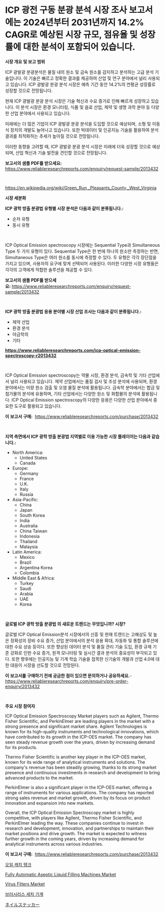 <p><h1>ICP 광전 구동 분광 분석 시장 조사 보고서에는 2024년부터 2031년까지 14.2% CAGR로 예상된 시장 규모, 점유율 및 성장률에 대한 분석이 포함되어 있습니다.</h1></p><p><strong>시장 개요 및 보고 범위</strong></p>
<p><p>ICP 광발광 분광분석은 물질 내의 원소 및 금속 원소를 감지하고 분석하는 고급 분석 기술입니다. 이 기술은 빠르고 정확한 결과를 제공하여 산업 및 연구 분야에서 널리 사용되고 있습니다. ICP 광발광 분광 분석 시장은 예측 기간 동안 14.2%의 연평균 성장률로 성장할 것으로 전망됩니다.</p><p>현재 ICP 광발광 분광 분석 시장은 기술 혁신과 수요 증가로 인해 빠르게 성장하고 있습니다. 이 분석 시장은 환경 모니터링, 식품 및 음료 산업, 제약 및 생명 과학 분야 등 다양한 산업 분야에서 사용되고 있습니다.</p><p>미래에는 더 많은 기업이 ICP 광발광 분광 분석을 도입할 것으로 예상되며, 소형 및 이동식 장치의 개발도 늘어나고 있습니다. 또한 빅데이터 및 인공지능 기술을 활용하여 분석 결과를 최적화하는 추세가 높아질 것으로 전망됩니다.</p><p>이러한 동향을 고려할 때, ICP 광발광 분광 분석 시장은 미래에 더욱 성장할 것으로 예상되며, 산업 혁신과 기술 발전을 견인할 것으로 전망됩니다.</p></p>
<p><strong>보고서의 샘플 PDF를 받으세요:</strong> <a href="https://www.reliableresearchreports.com/enquiry/request-sample/2013432">https://www.reliableresearchreports.com/enquiry/request-sample/2013432</a></p>
<p>&nbsp;</p>
<p><a href="https://en.wikipedia.org/wiki/Green_Run,_Pleasants_County,_West_Virginia">https://en.wikipedia.org/wiki/Green_Run,_Pleasants_County,_West_Virginia</a></p>
<p><strong>시장 세분화</strong></p>
<p><strong>ICP 광학 방출 분광법 유형별 시장 분석은 다음과 같이 분류됩니다.:</strong></p>
<p><ul><li>순차 유형</li><li>동시 유형</li></ul></p>
<p>&nbsp;</p>
<p><p>ICP Optical Emission spectroscopy 시장에는 Sequential Type과 Simultaneous Type 두 가지 유형이 있다. Sequential Type은 한 번에 하나의 원소만 측정하는 반면, Simultaneous Type은 여러 원소를 동시에 측정할 수 있다. 두 유형은 각각 장단점을 가지고 있으며, 사용자의 요구에 맞게 선택되어 사용된다. 이러한 다양한 시장 유형들은 각각의 고객에게 적합한 솔루션을 제공할 수 있다.</p></p>
<p><strong>보고서의 샘플 PDF를 받으세요:</strong>&nbsp;<a href="https://www.reliableresearchreports.com/enquiry/request-sample/2013432">https://www.reliableresearchreports.com/enquiry/request-sample/2013432</a></p>
<p>&nbsp;</p>
<p><strong> ICP 광학 방출 분광법 응용 분야별 시장 산업 조사는 다음과 같이 분류됩니다.:</strong></p>
<p><ul><li>제약 산업</li><li>환경 분석</li><li>야금학의</li><li>기타</li></ul></p>
<p><strong><a href="https://www.reliableresearchreports.com/icp-optical-emission-spectroscopy-r2013432">https://www.reliableresearchreports.com/icp-optical-emission-spectroscopy-r2013432</a></strong></p>
<p>&nbsp;</p>
<p><p>ICP Optical Emission spectroscopy는 약물 시장, 환경 분석, 금속학 및 기타 산업에서 널리 사용되고 있습니다. 제약 산업에서는 품질 검사 및 조성 분석에 사용되며, 환경 분야에서는 미량 원소 검출 및 오염 물질 분석에 활용됩니다. 금속학 분야에서는 합금 및 첨가물의 분석에 유용하며, 기타 산업에서는 다양한 원소 및 화합물의 분석에 활용됩니다. ICP Optical Emission spectroscopy의 다양한 응용은 다양한 산업 분야에서 중요한 도구로 활용되고 있습니다.</p></p>
<p><strong>이 보고서 구매:</strong>&nbsp; <a href="https://www.reliableresearchreports.com/purchase/2013432">https://www.reliableresearchreports.com/purchase/2013432</a></p>
<p>&nbsp;</p>
<p><strong>지역 측면에서 ICP 광학 방출 분광법 지역별로 이용 가능한 시장 플레이어는 다음과 같습니다.:</strong></p>
<p><ul>
    <li>
        North America:
        <ul>
            <li>United States</li>
            <li>Canada</li>
        </ul>
    </li>
    <li>
        Europe:
        <ul>
            <li>Germany</li>
            <li>France</li>
            <li>U.K.</li>
            <li>Italy</li>
            <li>Russia</li>
        </ul>
    </li>
    <li>
        Asia-Pacific:
        <ul>
            <li>China</li>
            <li>Japan</li>
            <li>South Korea</li>
            <li>India</li>
            <li>Australia</li>
            <li>China Taiwan</li>
            <li>Indonesia</li>
            <li>Thailand</li>
            <li>Malaysia</li>
        </ul>
    </li>
    <li>
        Latin America:
        <ul>
            <li>Mexico</li>
            <li>Brazil</li>
            <li>Argentina Korea</li>
            <li>Colombia</li>
        </ul>
    </li>
    <li>
        Middle East & Africa:
        <ul>
            <li>Turkey</li>
            <li>Saudi</li>
            <li>Arabia</li>
            <li>UAE</li>
            <li>Korea</li>
        </ul>
    </li>
    </ul></p>
<p>&nbsp;</p>
<p><strong>글로벌 ICP 광학 방출 분광법 의 새로운 트렌드는 무엇입니까? 시장?</strong></p>
<p><p>글로벌 ICP Optical Emission분석 시장에서의 신흥 및 현재 트렌드는 고해상도 및 높은 정확성의 장비 수요 증가, 산업 분야에서의 분석 응용 확대, 자동화 및 통합 솔루션에 대한 수요 상승 등이다. 또한 향상된 데이터 분석 및 품질 관리 기술 도입, 환경 규제 기준 강화로 인한 수요 증가, 원격 모니터링 및 실시간 결과 분석의 중요성이 부각되고 있다. 또한 향후에는 인공지능 및 기계 학습 기술을 접목한 신기술의 개발과 산업 4.0에 대한 대응이 시장을 선도할 것으로 전망된다.</p></p>
<p><strong>이 보고서를 구매하기 전에 궁금한 점이 있으면 문의하거나 공유하세요.</strong>- <a href="https://www.reliableresearchreports.com/enquiry/pre-order-enquiry/2013432">https://www.reliableresearchreports.com/enquiry/pre-order-enquiry/2013432</a></p>
<p>&nbsp;</p>
<p><strong>주요 시장 참여자</strong></p>
<p><p>ICP Optical Emission Spectroscopy Market players such as Agilent, Thermo Fisher Scientific, and PerkinElmer are leading players in the market with a strong presence and significant market share. Agilent Technologies is known for its high-quality instruments and technological innovations, which have contributed to its growth in the ICP-OES market. The company has seen steady revenue growth over the years, driven by increasing demand for its products.</p><p>Thermo Fisher Scientific is another key player in the ICP-OES market, known for its wide range of analytical instruments and solutions. The company's revenue has been steadily growing, thanks to its strong market presence and continuous investments in research and development to bring advanced products to the market.</p><p>PerkinElmer is also a significant player in the ICP-OES market, offering a range of instruments for various applications. The company has reported strong sales revenue and market growth, driven by its focus on product innovation and expansion into new markets.</p><p>Overall, the ICP Optical Emission Spectroscopy market is highly competitive, with players like Agilent, Thermo Fisher Scientific, and PerkinElmer leading the way. These companies continue to invest in research and development, innovation, and partnerships to maintain their market positions and drive growth. The market is expected to witness further growth in the coming years, driven by increasing demand for analytical instruments across various industries.</p></p>
<p><strong>이 보고서 구매:</strong>&nbsp;&nbsp;<a href="https://www.reliableresearchreports.com/purchase/2013432">https://www.reliableresearchreports.com/purchase/2013432</a></p>
<p><p><a href="https://github.com/shampaakter36/Market-Research-Report-List-2/blob/main/661893854479.md">오일 캐치 탱크</a></p><p><a href="https://medium.com/@maryroseguilty/fully-automatic-aseptic-liquid-filling-machines-market-size-share-trends-analysis-report-by-end-1e9f0488f380">Fully Automatic Aseptic Liquid Filling Machines Market</a></p><p><a href="https://medium.com/@go-emi/global-virus-filters-market-focus-on-product-type-aqueous-phase-gaseous-phase-organic-phase-end-4d596e70b165">Virus Filters Market</a></p><p><a href="https://github.com/LuckeyCorbin/Market-Research-Report-List-2/blob/main/148100354480.md">브러시리스 세차 기계</a></p><p><a href="https://github.com/RandallRunte2023/Market-Research-Report-List-2/blob/main/786466242776.md">ネイルステッカー</a></p></p>